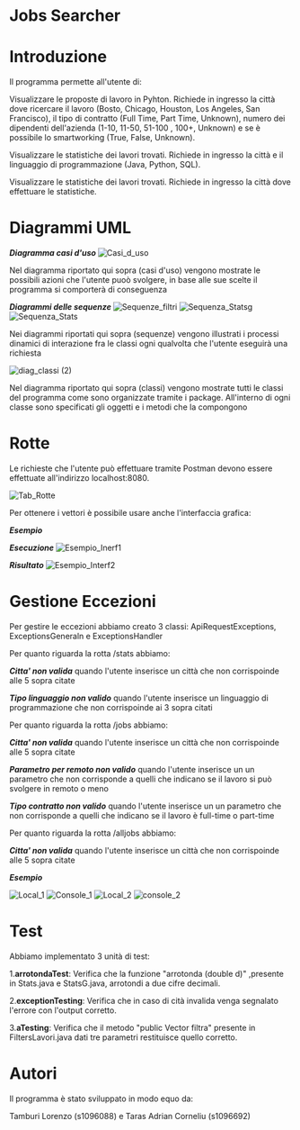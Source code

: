 # Jobs Searcher 
# Introduzione
Il programma permette all'utente di:

Visualizzare le proposte di lavoro in Pyhton. Richiede in ingresso la città dove ricercare il lavoro (Bosto, Chicago, Houston, Los Angeles, San Francisco), il tipo di contratto (Full Time, Part Time, Unknown), numero dei dipendenti dell'azienda (1-10, 11-50, 51-100 , 100+, Unknown) e se è possibile lo smartworking (True, False, Unknown).

Visualizzare le statistiche dei lavori trovati. Richiede in ingresso la città e il linguaggio di programmazione (Java, Python, SQL).

Visualizzare le statistiche dei lavori trovati. Richiede in ingresso la città dove effettuare le statistiche.

# Diagrammi UML

<b><i> Diagramma casi d'uso </i></b>
![Casi_d_uso](https://user-images.githubusercontent.com/75088702/141357338-0a809332-4f30-4667-b9a7-f1f3680e67e5.png)

Nel diagramma riportato qui sopra (casi d'uso) vengono mostrate le possibili azioni che l'utente puoò svolgere, in base alle sue scelte il programma si comporterà di conseguenza 

<b><i> Diagrammi delle sequenze </i></b>
![Sequenze_filtri](https://user-images.githubusercontent.com/75088702/141357700-9a6115d8-ac3d-46f8-b04c-112d05762b62.png)
![Sequenza_Statsg](https://user-images.githubusercontent.com/75088702/141358010-2745639c-6288-4da2-b647-435326acfc38.png)
![Sequenza_Stats](https://user-images.githubusercontent.com/75088702/141358121-2e2e3fcc-aa8c-4998-9037-1998ebc7b0c4.png)

Nei diagrammi riportati qui sopra (sequenze) vengono illustrati i processi dinamici di interazione fra le classi ogni qualvolta che l'utente eseguirà una richiesta 

![diag_classi (2)](https://user-images.githubusercontent.com/75088702/141374852-0f9f9868-8eff-415c-841e-1815da8e7aa4.png)

Nel diagramma riportato qui sopra (classi) vengono mostrate tutti le classi del programma come sono organizzate tramite i package. All'interno di ogni classe sono specificati gli oggetti e i metodi che la compongono

# Rotte
Le richieste che l'utente può effettuare tramite Postman devono essere effettuate all'indirizzo
localhost:8080.

![Tab_Rotte](https://user-images.githubusercontent.com/75088702/141351259-258e4f83-4d00-4eaf-b7fe-eaf126a1b5ea.png)

Per ottenere i vettori è possibile usare anche l'interfaccia grafica: 

<b><i>Esempio</i></b>

<b><i>Esecuzione</i></b>
![Esempio_Inerf1](https://user-images.githubusercontent.com/75088702/141351790-96028780-fe87-4d76-a7b5-308c0a43834b.png)

<b><i>Risultato</i></b>
![Esempio_Interf2](https://user-images.githubusercontent.com/75088702/141351951-2943f3ea-4fe2-44ae-8421-0c04aa481a8b.png)

# Gestione Eccezioni

Per gestire le eccezioni abbiamo creato 3 classi: ApiRequestExceptions, ExceptionsGeneraln e ExceptionsHandler

Per quanto riguarda la rotta /stats abbiamo:

<b><i>Citta' non valida</i></b> quando l'utente inserisce un città che non corrispoinde alle 5 sopra citate

<b><i>Tipo linguaggio non valido</i></b> quando l'utente inserisce un linguaggio di programmazione che non corrispoinde ai 3 sopra citati


Per quanto riguarda la rotta /jobs abbiamo:

<b><i>Citta' non valida</i></b> quando l'utente inserisce un città che non corrispoinde alle 5 sopra citate

<b><i>Parametro per remoto non valido</i></b> quando l'utente inserisce un un parametro che non corrisponde a quelli che indicano se il lavoro si può  svolgere in remoto o meno

<b><i>Tipo contratto non valido</i></b> quando l'utente inserisce un un parametro che non corrisponde a quelli che indicano se il lavoro è full-time o part-time


Per quanto riguarda la rotta /alljobs abbiamo:

<b><i>Citta' non valida</i></b> quando l'utente inserisce un città che non corrispoinde alle 5 sopra citate

<b><i>Esempio</i></b>

![Local_1](https://user-images.githubusercontent.com/75088702/141354799-4b2c7735-18fd-44e4-8d4e-8e5423e985ca.png)
![Console_1](https://user-images.githubusercontent.com/75088702/141354823-55d52734-a9fd-4b7b-933e-8b01ab5b31c2.png)
![Local_2](https://user-images.githubusercontent.com/75088702/141355091-296ddc71-957a-496c-a79c-9afe95a0b94f.png)
![console_2](https://user-images.githubusercontent.com/75088702/141355099-008ee8de-537d-4127-b91b-bb51b3e4854b.png)


# Test

Abbiamo implementato 3 unità di test:

1.<b>arrotondaTest</b>: Verifica che la funzione "arrotonda (double d)" ,presente in  Stats.java e StatsG.java, arrotondi a due cifre decimali.

2.<b>exceptionTesting</b>: Verifica che in caso di cità invalida venga segnalato l'errore con l'output corretto.

3.<b>aTesting</b>: Verifica che il metodo "public Vector<DownloadCity> filtra" presente in FiltersLavori.java dati tre parametri restituisce quello corretto.

# Autori
  Il programma è stato sviluppato in modo equo da:
  
  Tamburi Lorenzo (s1096088) e Taras Adrian Corneliu (s1096692)
